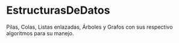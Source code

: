 # EstructurasDeDatos
Pilas, Colas, Listas enlazadas, Árboles y Grafos con sus respectivo algoritmos para su manejo.
